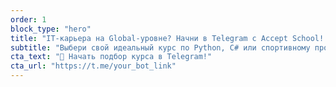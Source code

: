 ```yaml
---
order: 1
block_type: "hero"
title: "IT-карьера на Global-уровне? Начни в Telegram с Accept School! 🚀"
subtitle: "Выбери свой идеальный курс по Python, C# или спортивному программированию (и подготовься к ОГЭ!) через нашего умного Telegram-бота. Уникальные курсы на английском с углубленным Tech English и AI-подсказки на платформе Accept ждут тебя!"
cta_text: "🚀 Начать подбор курса в Telegram!"
cta_url: "https://t.me/your_bot_link"
---
```


